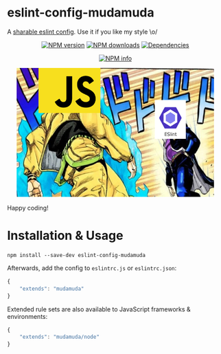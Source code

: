 # eslint-config-mudamuda
A [sharable eslint config](https://eslint.org/docs/developer-guide/shareable-configs.html). Use it if you like my style \o/

<div align="center">
	<p>
		<a href="https://www.npmjs.com/package/eslint-config-mudamuda"><img src="https://img.shields.io/npm/v/eslint-config-mudamuda.svg?maxAge=3600" alt="NPM version" /></a>
		<a href="https://www.npmjs.com/package/eslint-config-mudamuda"><img src="https://img.shields.io/npm/dt/eslint-config-mudamuda.svg?maxAge=3600" alt="NPM downloads" /></a>
		<a href="https://david-dm.org/iCrawl/eslint-config-mudamuda"><img src="https://david-dm.org/iCrawl/eslint-config-mudamuda/status.svg?maxAge=3600" alt="Dependencies" /></a>
	</p>
	<p>
		<a href="https://nodei.co/npm/eslint-config-mudamuda/"><img src="https://nodei.co/npm/eslint-config-mudamuda.png?downloads=true&stars=true" alt="NPM info" /></a>
	</p>
</div>

<p align="center">
  <img width="460" height="300" src="./banner.png">
</p>

Happy coding!
# Installation & Usage
`npm install --save-dev eslint-config-mudamuda`

Afterwards, add the config to `eslintrc.js` or `eslintrc.json`:
```js
{
	"extends": "mudamuda"
}
```
Extended rule sets are also available to JavaScript frameworks & environments:
```js
{
	"extends": "mudamuda/node"
}
```
